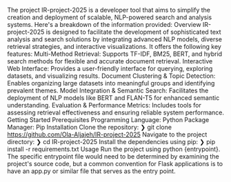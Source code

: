 The project IR-project-2025 is a developer tool that aims to simplify the creation and deployment of scalable, NLP-powered search and analysis systems. 
Here's a breakdown of the information provided:
Overview
IR-project-2025 is designed to facilitate the development of sophisticated text analysis and search solutions by integrating advanced NLP models, diverse retrieval strategies, and interactive visualizations. It offers the following key features: 
Multi-Method Retrieval: Supports TF-IDF, BM25, BERT, and hybrid search methods for flexible and accurate document retrieval.
Interactive Web Interface: Provides a user-friendly interface for querying, exploring datasets, and visualizing results.
Document Clustering & Topic Detection: Enables organizing large datasets into meaningful groups and identifying prevalent themes.
Model Integration & Semantic Search: Facilitates the deployment of NLP models like BERT and FLAN-T5 for enhanced semantic understanding.
Evaluation & Performance Metrics: Includes tools for assessing retrieval effectiveness and ensuring reliable system performance. 
Getting Started
Prerequisites
Programming Language: Python
Package Manager: Pip 
Installation
Clone the repository: ❯ git clone https://github.com/Ola-Aljajeh/IR-project-2025
Navigate to the project directory: ❯ cd IR-project-2025
Install the dependencies using pip: ❯ pip install -r requirements.txt 
Usage
Run the project using python {entrypoint}. The specific entrypoint file would need to be determined by examining the project's source code, but a common convention for Flask applications is to have an app.py or similar file that serves as the entry point. 
